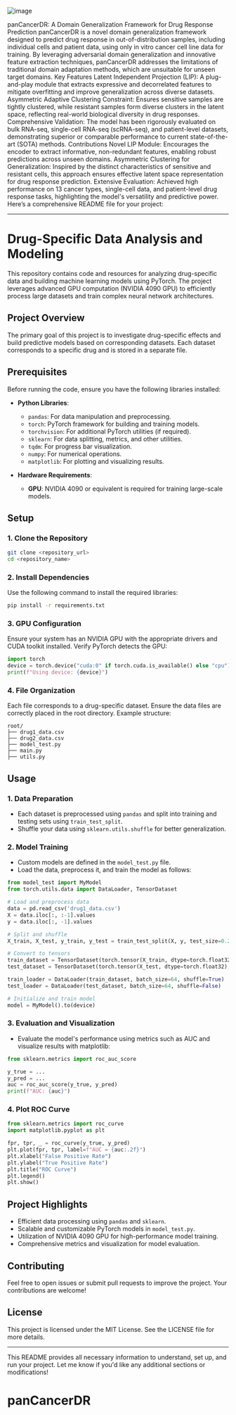 ![image](https://github.com/user-attachments/assets/9e5f99f0-2eeb-4e12-bcb9-cb36c3801908)

panCancerDR: A Domain Generalization Framework for Drug Response Prediction
panCancerDR is a novel domain generalization framework designed to predict drug response in out-of-distribution samples, including individual cells and patient data, using only in vitro cancer cell line data for training. By leveraging adversarial domain generalization and innovative feature extraction techniques, panCancerDR addresses the limitations of traditional domain adaptation methods, which are unsuitable for unseen target domains.
Key Features
Latent Independent Projection (LIP): A plug-and-play module that extracts expressive and decorrelated features to mitigate overfitting and improve generalization across diverse datasets.
Asymmetric Adaptive Clustering Constraint: Ensures sensitive samples are tightly clustered, while resistant samples form diverse clusters in the latent space, reflecting real-world biological diversity in drug responses.
Comprehensive Validation: The model has been rigorously evaluated on bulk RNA-seq, single-cell RNA-seq (scRNA-seq), and patient-level datasets, demonstrating superior or comparable performance to current state-of-the-art (SOTA) methods.
Contributions
Novel LIP Module: Encourages the encoder to extract informative, non-redundant features, enabling robust predictions across unseen domains.
Asymmetric Clustering for Generalization: Inspired by the distinct characteristics of sensitive and resistant cells, this approach ensures effective latent space representation for drug response prediction.
Extensive Evaluation: Achieved high performance on 13 cancer types, single-cell data, and patient-level drug response tasks, highlighting the model's versatility and predictive power.
Here’s a comprehensive README file for your project:

---

# **Drug-Specific Data Analysis and Modeling**

This repository contains code and resources for analyzing drug-specific data and building machine learning models using PyTorch. The project leverages advanced GPU computation (NVIDIA 4090 GPU) to efficiently process large datasets and train complex neural network architectures.

## **Project Overview**

The primary goal of this project is to investigate drug-specific effects and build predictive models based on corresponding datasets. Each dataset corresponds to a specific drug and is stored in a separate file.

## **Prerequisites**

Before running the code, ensure you have the following libraries installed:

- **Python Libraries**:
  - `pandas`: For data manipulation and preprocessing.
  - `torch`: PyTorch framework for building and training models.
  - `torchvision`: For additional PyTorch utilities (if required).
  - `sklearn`: For data splitting, metrics, and other utilities.
  - `tqdm`: For progress bar visualization.
  - `numpy`: For numerical operations.
  - `matplotlib`: For plotting and visualizing results.
  
- **Hardware Requirements**:
  - **GPU**: NVIDIA 4090 or equivalent is required for training large-scale models.

## **Setup**

### **1. Clone the Repository**
```bash
git clone <repository_url>
cd <repository_name>
```

### **2. Install Dependencies**
Use the following command to install the required libraries:
```bash
pip install -r requirements.txt
```

### **3. GPU Configuration**
Ensure your system has an NVIDIA GPU with the appropriate drivers and CUDA toolkit installed. Verify PyTorch detects the GPU:
```python
import torch
device = torch.device("cuda:0" if torch.cuda.is_available() else "cpu")
print(f"Using device: {device}")
```

### **4. File Organization**
Each file corresponds to a drug-specific dataset. Ensure the data files are correctly placed in the root directory. Example structure:
```
root/
├── drug1_data.csv
├── drug2_data.csv
├── model_test.py
├── main.py
├── utils.py
```

## **Usage**

### **1. Data Preparation**
- Each dataset is preprocessed using `pandas` and split into training and testing sets using `train_test_split`.
- Shuffle your data using `sklearn.utils.shuffle` for better generalization.

### **2. Model Training**
- Custom models are defined in the `model_test.py` file.
- Load the data, preprocess it, and train the model as follows:
```python
from model_test import MyModel
from torch.utils.data import DataLoader, TensorDataset

# Load and preprocess data
data = pd.read_csv('drug1_data.csv')
X = data.iloc[:, :-1].values
y = data.iloc[:, -1].values

# Split and shuffle
X_train, X_test, y_train, y_test = train_test_split(X, y, test_size=0.2, random_state=42)

# Convert to tensors
train_dataset = TensorDataset(torch.tensor(X_train, dtype=torch.float32), torch.tensor(y_train, dtype=torch.float32))
test_dataset = TensorDataset(torch.tensor(X_test, dtype=torch.float32), torch.tensor(y_test, dtype=torch.float32))

train_loader = DataLoader(train_dataset, batch_size=64, shuffle=True)
test_loader = DataLoader(test_dataset, batch_size=64, shuffle=False)

# Initialize and train model
model = MyModel().to(device)
```

### **3. Evaluation and Visualization**
- Evaluate the model's performance using metrics such as AUC and visualize results with matplotlib:
```python
from sklearn.metrics import roc_auc_score

y_true = ...
y_pred = ...
auc = roc_auc_score(y_true, y_pred)
print(f"AUC: {auc}")
```

### **4. Plot ROC Curve**
```python
from sklearn.metrics import roc_curve
import matplotlib.pyplot as plt

fpr, tpr, _ = roc_curve(y_true, y_pred)
plt.plot(fpr, tpr, label=f"AUC = {auc:.2f}")
plt.xlabel("False Positive Rate")
plt.ylabel("True Positive Rate")
plt.title("ROC Curve")
plt.legend()
plt.show()
```

## **Project Highlights**
- Efficient data processing using `pandas` and `sklearn`.
- Scalable and customizable PyTorch models in `model_test.py`.
- Utilization of NVIDIA 4090 GPU for high-performance model training.
- Comprehensive metrics and visualization for model evaluation.

## **Contributing**
Feel free to open issues or submit pull requests to improve the project. Your contributions are welcome!

## **License**
This project is licensed under the MIT License. See the LICENSE file for more details.

---

This README provides all necessary information to understand, set up, and run your project. Let me know if you'd like any additional sections or modifications!
# panCancerDR
